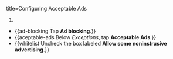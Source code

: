 title=Configuring Acceptable Ads

1. <? include open-setting-ios ?>
* {{ad-blocking Tap <strong>Ad blocking</strong>.}}
* {{aceptable-ads Below <em>Exceptions</em>, tap <strong>Acceptable Ads</strong>.}}
* {{whitelist Uncheck the box labeled <strong>Allow some noninstrusive advertising</strong>.}}
